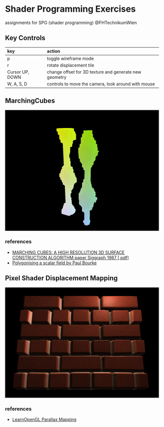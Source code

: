 # Shader Programming Exercises

assignments for SPG (shader programming) @FHTechnikumWien

## Key Controls

| key        | action |
| :------------- | :----- |
| p      | toggle wireframe mode |
| r      | rotate displacement tile |
| Cursor UP, DOWN      | change offset for 3D texture and generate new geometry |
| W, A, S, D      | controls to move the camera, look around with mouse |

## MarchingCubes

![Screenshot](marchingCubes.gif "marchingcubes")

### references

- [MARCHING CUBES: A HIGH RESOLUTION
3D SURFACE CONSTRUCTION ALGORITHM paper Siggraph 1987 [.pdf]](https://people.eecs.berkeley.edu/~jrs/meshpapers/LorensenCline.pdf)
- [Polygonising a scalar field by Paul Bourke](http://paulbourke.net/geometry/polygonise/)

## Pixel Shader Displacement Mapping

![displacement tile](displacementTile.png "displacement tile")

### references

- [LearnOpenGL Parallax Mapping](https://learnopengl.com/Advanced-Lighting/Parallax-Mapping)
